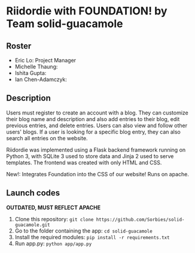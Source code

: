 # Riidordie with FOUNDATION! by Team solid-guacamole
## Roster
* Eric Lo: Project Manager
* Michelle Thaung: 
* Ishita Gupta:
* Ian Chen-Adamczyk: 
## Description
Users must register to create an account with a blog. They can customize their blog name and description and also add entries to their blog, edit previous entries, and delete entries. Users can also view and follow other users' blogs. If a user is looking for a specific blog entry, they can also search all entries on the website.

Riidordie was implemented using a Flask backend framework running on Python 3, with SQLite 3 used to store data and Jinja 2 used to serve templates. The frontend was created with only HTML and CSS.

New!: Integrates Foundation into the CSS of our website! Runs on apache.

## Launch codes
**OUTDATED, MUST REFLECT APACHE**
1. Clone this repository: 
`git clone https://github.com/Sorbies/solid-guacamole.git`
2. Go to the folder containing the app:
`cd solid-guacamole`
3. Install the required modules:
`pip install -r requirements.txt`
4. Run app.py:
`python app/app.py`
